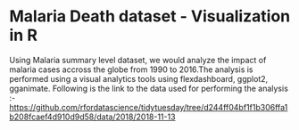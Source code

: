 # Malaria Death dataset - Visualization in R 


Using Malaria summary level dataset, we would analyze the impact of malaria cases accross the globe from 1990 to 2016.The analysis is performed using a visual analytics tools using flexdashboard, ggplot2, gganimate.
Following is the link to the data used for performing the analysis :-
https://github.com/rfordatascience/tidytuesday/tree/d244ff04bf1f1b306ffa1b208fcaef4d910d9d58/data/2018/2018-11-13
